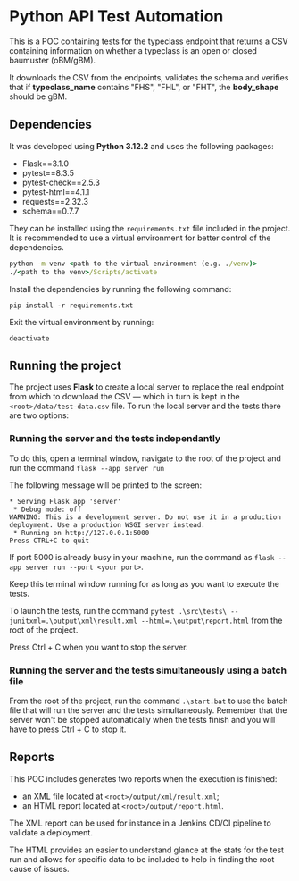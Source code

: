 # Python API Test Automation

This is a POC containing tests for the typeclass endpoint that returns a CSV containing information on whether a typeclass is an open or closed baumuster (oBM/gBM).

It downloads the CSV from the endpoints, validates the schema and verifies that if **typeclass_name** contains "FHS", "FHL", or "FHT", the **body_shape** should be gBM.

## Dependencies

It was developed using **Python 3.12.2** and uses the following packages:

- Flask==3.1.0
- pytest==8.3.5
- pytest-check==2.5.3
- pytest-html==4.1.1
- requests==2.32.3
- schema==0.7.7

They can be installed using the `requirements.txt` file included in the project. It is recommended to use a virtual environment for better control of the dependencies.

```cmd
python -m venv <path to the virtual environment (e.g. ./venv)>
./<path to the venv>/Scripts/activate
```
Install the dependencies by running the following command:
```
pip install -r requirements.txt
```

Exit the virtual environment by running:
```
deactivate
```

## Running the project

The project uses **Flask** to create a local server to replace the real endpoint from which to download the CSV — which in turn is kept in the `<root>/data/test-data.csv` file. To run the local server and the tests there are two options:

### Running the server and the tests independantly

To do this, open a terminal window, navigate to the root of the project and run the command `flask --app server run`

The following message will be printed to the screen:

```
* Serving Flask app 'server'
 * Debug mode: off
WARNING: This is a development server. Do not use it in a production deployment. Use a production WSGI server instead.
 * Running on http://127.0.0.1:5000
Press CTRL+C to quit
```

If port 5000 is already busy in your machine, run the command as `flask --app server run --port <your port>`.

Keep this terminal window running for as long as you want to execute the tests.

To launch the tests, run the command `pytest .\src\tests\ --junitxml=.\output\xml\result.xml --html=.\output\report.html` from the root of the project.

Press Ctrl + C when you want to stop the server.

### Running the server and the tests simultaneously using a batch file

From the root of the project, run the command `.\start.bat` to use the batch file that will run the server and the tests simultaneously. Remember that the server won't be stopped automatically when the tests finish and you will have to press Ctrl + C to stop it.

## Reports

This POC includes generates two reports when the execution is finished:
- an XML file located at `<root>/output/xml/result.xml`;
- an HTML report located at `<root>/output/report.html`.

The XML report can be used for instance in a Jenkins CD/CI pipeline to validate a deployment.

The HTML provides an easier to understand glance at the stats for the test run and allows for specific data to be included to help in finding the root cause of issues.